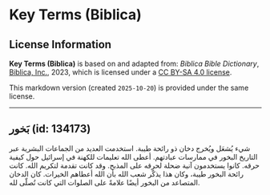 # Key Terms (Biblica)

## License Information

**Key Terms (Biblica)** is based on and adapted from: _Biblica Bible Dictionary_, [Biblica, Inc.](https://www.biblica.com/), 2023, which is licensed under a [CC BY-SA 4.0 license](https://creativecommons.org/licenses/by-sa/4.0/legalcode.en).

This markdown version (created `2025-10-20`) is provided under the same license.



--------------------------------

## بَخور (id: 134173)

شيء يُشعَل ويُخرج دخان ذو رائحة طيبة. استخدمت العديد من الجماعات البشرية عبر التاريخ البخور في ممارسات عبادتهم. أعطى الله تعليمات للكهنة في إسرائيل حول كيفية حرقه. كانوا يستخدمون آنية ضحلة لحرقه على المذبح. وقد كانت تقدمة لتكريم الله. كانت رائحة البخور طيبة، وكان هذا يذكّر شعب الله بأن الله أعطاهم الخيرات. كان الدخان المتصاعد من البخور أيضًا علامةً على الصلوات التي كانت تُصلّى لله.


